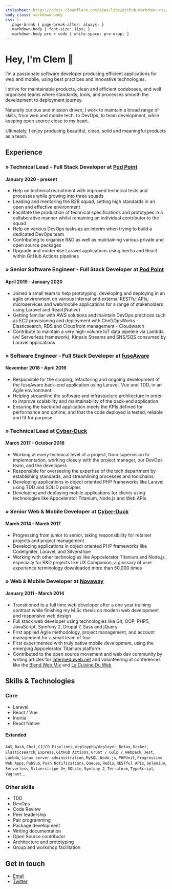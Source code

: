 ```yaml
---
stylesheet: https://cdnjs.cloudflare.com/ajax/libs/github-markdown-css/2.10.0/github-markdown.min.css
body_class: markdown-body
css: |-
  .page-break { page-break-after: always; }
  .markdown-body { font-size: 11px; }
  .markdown-body pre > code { white-space: pre-wrap; }
---
```

# Hey, I'm Clem 👋

I’m a passionate software developer producing efficient applications for web and mobile, using best practices and innovative technologies.

I strive for maintainable products, clean and efficient codebases, and well organised teams where standards, tools, and processes smooth the development to deployment journey.

Naturally curious and mission driven, I work to maintain a broad range of skills, from web and mobile tech, to DevOps, to team development, while keeping open source close to my heart.

Ultimately, I enjoy producing beautiful, clean, solid and meaningful products as a team.

## Experience

### » Technical Lead - Full Stack Developer at [Pod Point](https://pod-point.com)
#### January 2020 - present

- Help on technical recruitment with improved technical tests and processes while growing into three squads
- Leading and mentoring the B2B squad, setting high standards in an open and effective environment
- Facilitate the production of technical specifications and prototypes in a collaborative manner whilst remaining an individual contributor to the squad
- Help on various DevOps tasks as an interim when trying to build a dedicated DevOps team
- Contributing to organise R&D as well as maintaining various private and open source packages
- Upgrade and modernise Laravel applications using Inertia and React within GitHub Actions pipelines

### » Senior Software Engineer - Full Stack Developer at [Pod Point](https://pod-point.com)
#### April 2019 - January 2020

- Joined a small team to help prototyping, developing and deploying in an agile environment on various internal and external RESTful APIs, microservices and web/mobile applications for a range of stakeholders using Laravel and React(Native)
- Getting familiar with AWS solutions and maintain DevOps practices such as EC2 provisioning and deployment with Chef/OpsWorks - Elasticsearch, RDS and Cloudfront management - Cloudwatch
- Contribute to maintain a very high-volume IoT data pipeline via Lambda (w/ Serverless framework), Kinesis Streams and SNS/SQS consumed by Laravel applications

### » Software Engineer - Full Stack Developer at [fuseAware](https://www.fuseaware.com)
#### November 2018 - April 2019

- Responsible for the scoping, refactoring and ongoing development of the fuseAware back-end application using Laravel, Vue and TDD, in an Agile environment
- Helping streamline the software and infrastucture architecture in order to improve scalability and maintainability of the back-end application
- Ensuring the back-end application meets the KPIs defined for performance and uptime, and that the code deployed is tested, reliable and fit for purpose

### » Technical Lead at [Cyber-Duck](https://www.cyber-duck.co.uk)
#### March 2017 - October 2018

- Working at every technical level of a project, from supervision to implementation, working closely with the project manager, our DevOps team, and the developers
- Responsible for overseeing the expertise of the tech department by establishing standards, and streamlining processes and toolchains
- Developing applications in object oriented PHP frameworks like Laravel using TDD and SOLID principles
- Developing and deploying mobile applications for clients using technologies like Appcelerator Titanium, Node.js and Web APIs

### » Senior Web & Mobile Developer at [Cyber-Duck](https://www.cyber-duck.co.uk)
#### March 2014 - March 2017

- Progressing from junior to senior, taking responsibility for retainer projects and project management
- Developing applications in object oriented PHP frameworks like CodeIgniter, Laravel, and Silverstripe
- Working with other technologies like Appcelerator Titanium and Node.js, especially for R&D projects like UX Companion, a glossary of user experience terminology downloaded more than 50,000 times

### » Web & Mobile Developer at [Novaway](https://www.novaway.fr)
#### January 2011 - March 2014

- Transitioned to a full time web developer after a one year training contract while finishing my M.Sc thesis on modern web development and responsive web design
- Full stack web developer using technologies like Git, OOP, PHP5, JavaScript, Symfony 2, Drupal 7, Sass and jQuery.
- First applied Agile methodology, project management, and account management for a small team of four
- First experimented with truly native mobile development, using the emerging Appcelerator Titanium platform
- Contributed to the open source movement and web dev community by writing articles for [lafermeduweb.net](http://www.lafermeduweb.net) and volunteering at conferences like the [Blend Web Mix](https://www.blendwebmix.com/en) and [La Cuisine Du Web](https://www.lacuisineduweb.com)

## Skills & Technologies

### Core

- Laravel
- React / Vue
- Inertia
- React Native

#### Extended

`AWS`, `Bash`, `Chef`, `CI/CD Pipelines`, `deployphp/deployer`, `Detox`, `Docker`, `Elasticsearch`, `Express`, `GitHub Actions`, `Grunt / Gulp / Webpack`, `Jest`, `Lambda`, `Linux server administration`, `MySQL`, `Node.js`, `PHPUnit`, `Progressive Web Apps`, `PubSub`, `Push Notifications`, `Queues`, `Redis`, `RESTful APIs`, `Selenium`, `Serverless`, `Silverstripe 3+`, `SQLite`, `Symfony 2`, `Terraform`, `TypeScript`, `Vagrant`...

### Other skills

- TDD
- DevOps
- Code Review
- Peer leadership
- Pair programming
- Package development
- Writing documentation
- Open Source contributor
- Architecture and prototyping
- Group and workshop facilitation

## Get in touch

- [Email](mailto:mail@clem.io)
- [Twitter](https://twitter.com/clemblanco)
